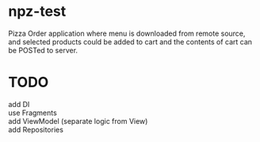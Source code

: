 # npz-test

Pizza Order application where menu is downloaded from remote source, and selected products could be added to cart and the contents of cart can be POSTed to server.

# TODO

add DI<br>
use Fragments<br>
add ViewModel (separate logic from View)<br>
add Repositories
